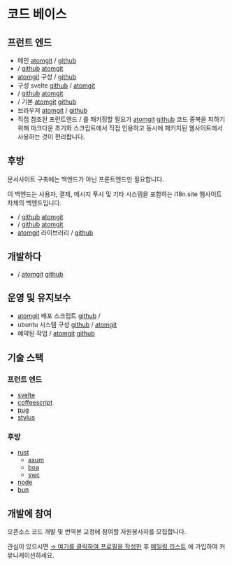 # 코드 베이스

## 프런트 엔드

* 메인 [atomgit](https://atomgit.com/i18n/proto) / [github](https://github.com/i18n-site/site)
* / [github](https://github.com/i18n-site/md) [atomgit](https://atomgit.com/i18n/md)
* [atomgit](https://atomgit.com/i18n/18x) 구성 / [github](https://github.com/i18n-site/18x)
* 구성 svelte [github](https://github.com/i18n-site/plugin) / [atomgit](https://atomgit.com/i18n/plugin)
* / [github](https://github.com/i18n-site/proto) [atomgit](https://atomgit.com/i18n/proto)
* / 기본 [atomgit](https://atomgit.com/i18n/lib) [github](https://github.com/i18n-site/lib)
* 브라우저 [atomgit](https://atomgit.com/i18n/ie) / [github](https://github.com/i18n-site/ie)
* 직접 참조된 프런트엔드 / 를 패키징할 필요가 [atomgit](https://atomgit.com/i18n/x) [github](https://github.com/i18n-site/x)
  코드 중복을 피하기 위해 마크다운 초기화 스크립트에서 직접 인용하고 동시에 패키지된 웹사이트에서 사용하는 것이 편리합니다.

## 후방

문서사이트 구축에는 백엔드가 아닌 프론트엔드만 필요합니다.

이 백엔드는 사용자, 결제, 메시지 푸시 및 기타 시스템을 포함하는 i18n.site 웹사이트 자체의 백엔드입니다.

* / [github](https://github.com/i18n-api/srv) [atomgit](https://atomgit.com/i18n-api/srv)
* / [github](https://github.com/i18n-api/pub) [atomgit](https://atomgit.com/i18n-api/pub)
* [atomgit](https://atomgit.com/i18n/rust) 라이브러리 / [github](https://github.com/i18n-site/rust)

## 개발하다

* / [atomgit](https://atomgit.com/i18n-api/srv.docker) [github](https://github.com/i18n-api/srv.docker)

## 운영 및 유지보수

* [atomgit](https://atomgit.com/i18n-ops/ops) 배포 스크립트 [github](https://github.com/i18n-ops/ops) /
* ubuntu 시스템 구성 [github](https://github.com/i18n-ops/ubuntu) / [atomgit](https://atomgit.com/i18n-ops/ubuntu)
* 예약된 작업 / [atomgit](https://atomgit.com/i18n/cron) [github](https://github.com/i18n-cron/cron)

## 기술 스택

### 프런트 엔드

* [svelte](//svelte.dev)
* [coffeescript](//coffeescript.org)
* [pug](https://github.com/pugjs/pug)
* [stylus](https://stylus.com)

### 후방

* [rust](//rust.org)
  * [axum](//github.com/tokio-rs/axum)
  * [boa](//github.com/boa-dev/boa)
  * [swc](//swc.rs)
* [node](//nodejs.org)
* [bun](//bun.dev)

## 개발에 참여

오픈소스 코드 개발 및 번역본 교정에 참여할 자원봉사자를 모집합니다.

관심이 있으시면 [→ 여기를 클릭하여 프로필을 작성한](https://ggl.link/i18n) 후 [메일링 리스트](https://groups.google.com/u/2/g/i18n-site) 에 가입하여 커뮤니케이션하세요.